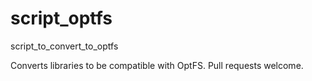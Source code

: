 # script_optfs
script_to_convert_to_optfs

Converts libraries to be compatible with OptFS.
 Pull requests welcome.
